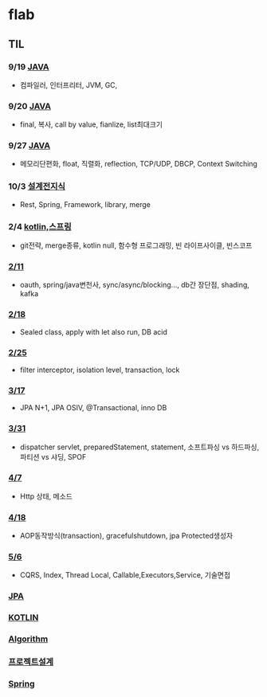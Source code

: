 # flab

## TIL
### 9/19 [JAVA](https://github.com/kps990515/flab/tree/master/919)
 - 컴파일러, 인터프리터, JVM, GC, 
### 9/20 [JAVA](https://github.com/kps990515/flab/tree/master/920)
 - final, 복사, call by value, fianlize, list최대크기
### 9/27 [JAVA](https://github.com/kps990515/flab/tree/master/927)
 - 메모리단편화, float, 직렬화, reflection, TCP/UDP, DBCP, Context Switching
### 10/3 [설계전지식](https://github.com/kps990515/flab/tree/master/1003)
 - Rest, Spring, Framework, library, merge
### 2/4 [kotlin,스프링](https://github.com/kps990515/flab/tree/master/0204)
 - git전략, merge종류, kotlin null, 함수형 프로그래밍, 빈 라이프사이클, 빈스코프
### [2/11](https://github.com/kps990515/flab/tree/master/0211) 
 - oauth, spring/java변천사, sync/async/blocking..., db간 장단점, shading, kafka
### [2/18](https://github.com/kps990515/flab/tree/master/0218)
 - Sealed class, apply with let also run, DB acid
### [2/25](https://github.com/kps990515/flab/tree/master/0225)
 - filter interceptor, isolation level, transaction, lock
### [3/17](https://github.com/kps990515/flab/tree/master/0317)
 - JPA N+1, JPA OSIV, @Transactional, inno DB
### [3/31](https://github.com/kps990515/flab/tree/master/0331)
 - dispatcher servlet, preparedStatement, statement, 소프트파싱 vs 하드파싱, 파티션 vs 샤딩, SPOF
### [4/7](https://github.com/kps990515/flab/tree/master/0407)
 - Http 상태, 메소드
### [4/18](https://github.com/kps990515/flab/tree/master/0421)
 - AOP동작방식(transaction), gracefulshutdown, jpa Protected생성자
### [5/6](https://github.com/kps990515/flab/tree/master/0506)
 - CQRS, Index, Thread Local, Callable,Executors,Service, 기술면접
### [JPA](https://github.com/kps990515/flab/tree/master/jpa)
### [KOTLIN](https://github.com/kps990515/flab/tree/master/kotlin)
### [Algorithm](https://github.com/kps990515/flab/tree/master/algorithm)
### [프로젝트설계](https://github.com/kps990515/flab/tree/master/project_design)
### [Spring](https://github.com/kps990515/flab/tree/master/spring)